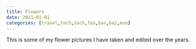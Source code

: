 ```yaml
---
title: Flowers
date: 2021-01-01
categories: [travel,tech,zech,foo,bar,baz,moo]
---
```


This is some of my flower pictures I have taken and edited over the years.